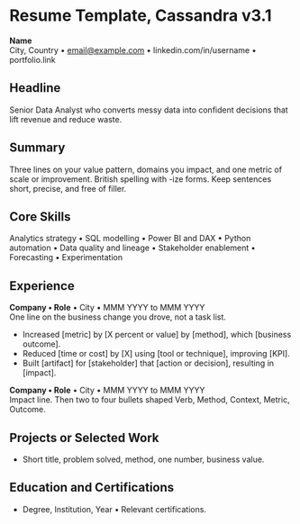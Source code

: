 # Resume Template, Cassandra v3.1

**Name**  
City, Country  •  email@example.com  •  linkedin.com/in/username  •  portfolio.link

## Headline
Senior Data Analyst who converts messy data into confident decisions that lift revenue and reduce waste.

## Summary
Three lines on your value pattern, domains you impact, and one metric of scale or improvement. British spelling with -ize forms. Keep sentences short, precise, and free of filler.

## Core Skills
Analytics strategy  •  SQL modelling  •  Power BI and DAX  •  Python automation  •  Data quality and lineage  •  Stakeholder enablement  •  Forecasting  •  Experimentation

## Experience
**Company • Role**  •  City  •  MMM YYYY to MMM YYYY  
One line on the business change you drove, not a task list.
- Increased [metric] by [X percent or value] by [method], which [business outcome].
- Reduced [time or cost] by [X] using [tool or technique], improving [KPI].
- Built [artifact] for [stakeholder] that [action or decision], resulting in [impact].

**Company • Role**  •  City  •  MMM YYYY to MMM YYYY  
Impact line. Then two to four bullets shaped Verb, Method, Context, Metric, Outcome.

## Projects or Selected Work
- Short title, problem solved, method, one number, business value.

## Education and Certifications
- Degree, Institution, Year  •  Relevant certifications.
